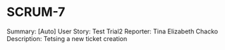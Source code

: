 # SCRUM-7

Summary: [Auto] User Story: Test Trial2
Reporter: Tina Elizabeth Chacko
Description:
Tetsing a new ticket creation